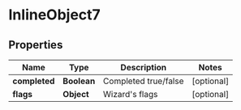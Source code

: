 

# InlineObject7


## Properties

Name | Type | Description | Notes
------------ | ------------- | ------------- | -------------
**completed** | **Boolean** | Completed true/false |  [optional]
**flags** | **Object** | Wizard&#39;s flags |  [optional]




